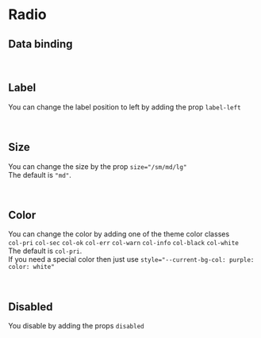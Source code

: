 # Radio

## Data binding

<hhl-live-editor title="" htmlCode='
    <template>
    <H_row>
        <H_radio label="Radio 1" v-model="radioVal" value="val1"></H_radio>
        <H_radio label="Radio 2" v-model="radioVal" value="val2"></H_radio>    
        <H_radio label="Radio 3" v-model="radioVal" value="val3"></H_radio>
        <H_input v-model="radioVal" label="value"></H_input>
    </H_row>
    </template>
    <script>
        const radioVal = ref("val1");
        return {radioVal}
    </script>
'>
</hhl-live-editor>

<br>

## Label

You can change the label position to left by adding the prop `label-left`

<hhl-live-editor title="" htmlCode='
    <template>
    <H_row>
        <H_radio label="label standard" v-model="radioVal" value="val1"></H_radio>
        <H_radio label-left label="Label left" v-model="radioVal" value="val2"></H_radio>
        <H_spacer/>
    </H_row>
    </template>
    <script>
        const radioVal = ref("val1");
        return {radioVal}
    </script>
'>
</hhl-live-editor>

<br>

## Size

You can change the size by the prop `size="/sm/md/lg"`<br>
The default is `"md"`.

<hhl-live-editor title="" htmlCode='
    <template>
    <H_row>
        <H_radio size="sm" label="Radio small (sm)" v-model="radioVal" value="val1"></H_radio>
        <H_radio label="Radio standard (md)" v-model="radioVal" value="val2"></H_radio>
        <H_radio size="lg" label="Radio large (lg)" v-model="radioVal" value="val3"></H_radio>
    </H_row>
    </template>
    <script>
        const radioVal = ref("val1");
        return {radioVal}
    </script>
'>
</hhl-live-editor>

<br>

## Color

You can change the color by adding one of the theme color classes<br>
`col-pri` `col-sec` `col-ok` `col-err` `col-warn` `col-info` `col-black` `col-white`<br>
The default is `col-pri`.<br>
If you need a special color then just use `style="--current-bg-col: purple: color: white"`

<hhl-live-editor title="" htmlCode='
    <template>
    <H_row>
        <H_radio class="col-pri" label="col-pri" v-model="radioVal" value="val1"></H_radio>
        <H_radio class="col-sec" label="col-sec" v-model="radioVal" value="val1"></H_radio>
        <H_radio class="col-ok" label="col-ok" v-model="radioVal" value="val1"></H_radio>
        <H_radio class="col-err" label="col-err" v-model="radioVal" value="val1"></H_radio>
        <H_radio class="col-warn" label="col-warn" v-model="radioVal" value="val1"></H_radio>
        <H_radio class="col-info" label="col-info" v-model="radioVal" value="val1"></H_radio>
        <H_radio class="col-black" label="col-black" v-model="radioVal" value="val1"></H_radio>
        <H_radio class="col-white" label="col-white" v-model="radioVal" value="val1"></H_radio>
        <H_radio style="--current-bg-col: purple; color: white" label="purple" v-model="radioVal" value="val1"></H_radio>
    </H_row>
    </template>
    <script>
        const radioVal = ref("val1");
        return {radioVal}
    </script>
'>
</hhl-live-editor>

<br>

## Disabled

You disable by adding the props `disabled`

<hhl-live-editor title="" htmlCode='
    <template>
    <H_row>
        <H_radio disabled class="col-pri" label="col-pri" v-model="radioVal" value="val1"></H_radio>
        <H_radio disabled class="col-sec" label="col-sec" v-model="radioVal" value="val1"></H_radio>
        <H_radio disabled class="col-ok" label="col-ok" v-model="radioVal" value="val1"></H_radio>
        <H_radio disabled class="col-err" label="col-err" v-model="radioVal" value="val1"></H_radio>
        <H_radio disabled class="col-warn" label="col-warn" v-model="radioVal" value="val1"></H_radio>
        <H_radio disabled class="col-info" label="col-info" v-model="radioVal" value="val1"></H_radio>
        <H_radio disabled class="col-black" label="col-black" v-model="radioVal" value="val1"></H_radio>
        <H_radio disabled class="col-white" label="col-white" v-model="radioVal" value="val1"></H_radio>
        <H_radio disabled style="--current-bg-col: purple; color: white" label="purple" v-model="radioVal" value="val1"></H_radio>
    </H_row>
    </template>
    <script>
        const radioVal = ref("val1");
        return {radioVal}
    </script>
'>
</hhl-live-editor>

<br>
